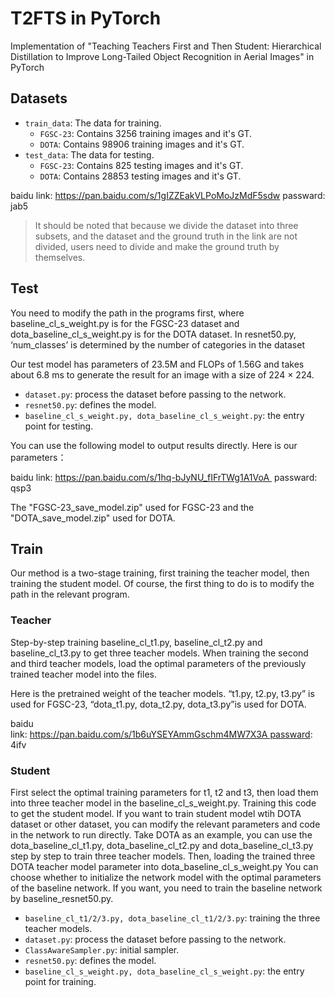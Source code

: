 # T2FTS in PyTorch

Implementation of "Teaching Teachers First and Then Student: Hierarchical Distillation to Improve Long-Tailed Object Recognition in Aerial Images" in PyTorch
## Datasets
- `train_data`: The data for training.
  - `FGSC-23`: Contains 3256 training images and it's GT.
  - `DOTA`: Contains 98906 training images and it's GT.
- `test_data`: The data for testing.
  - `FGSC-23`: Contains 825 testing images and it's GT.
  - `DOTA`: Contains 28853 testing images and it's GT.

baidu link: https://pan.baidu.com/s/1gIZZEakVLPoMoJzMdF5sdw  passward: jab5

> It should be noted that because we divide the dataset into three subsets, and the dataset and the ground truth in the link are not divided, users need to divide and make the ground truth by themselves.

## Test
You need to modify the path in the programs first, where baseline_cl_s_weight.py is for the FGSC-23 dataset and dota_baseline_cl_s_weight.py is for the DOTA dataset. In resnet50.py, ‘num_classes’ is determined by the number of categories in the dataset

Our test model has parameters of 23.5M and FLOPs of 1.56G and takes about 6.8 ms to generate the result for an image with a size of 224 × 224.

- `dataset.py`: process the dataset before passing to the network.
- `resnet50.py`: defines the model.
- `baseline_cl_s_weight.py, dota_baseline_cl_s_weight.py`: the entry point for testing.

You can use the following model to output results directly.
Here is our parameters： 

baidu link: https://pan.baidu.com/s/1hq-bJyNU_fIFrTWg1A1VoA   passward: qsp3

The "FGSC-23_save_model.zip" used for FGSC-23 and the "DOTA_save_model.zip" used for DOTA.

## Train
Our method is a two-stage training, first training the teacher model, then training the student model. Of course, the first thing to do is to modify the path in the relevant program.
### Teacher
Step-by-step training baseline_cl_t1.py, baseline_cl_t2.py and baseline_cl_t3.py to get three teacher models. When training the second and third teacher models, load the optimal parameters of the previously trained teacher model into the files.

Here is the pretrained weight of the teacher models. “t1.py, t2.py, t3.py” is used for FGSC-23, “dota_t1.py, dota_t2.py, dota_t3.py”is used for DOTA.

baidu link: https://pan.baidu.com/s/1b6uYSEYAmmGschm4MW7X3A passward: 4ifv


### Student
First select the optimal training parameters for t1, t2 and t3, then load them into three teacher model in the baseline_cl_s_weight.py. Training this code to get the student model.
If you want to train student model wtih DOTA dataset or other dataset, you can modify the relevant parameters and code in the network to run directly. Take DOTA as an example, you can use the dota_baseline_cl_t1.py, dota_baseline_cl_t2.py and dota_baseline_cl_t3.py step by step to train three teacher models. Then, loading the trained three DOTA teacher model parameter into dota_baseline_cl_s_weight.py 
You can choose whether to initialize the network model with the optimal parameters of the baseline network. If you want, you need to train the baseline network by baseline_resnet50.py.
- `baseline_cl_t1/2/3.py, dota_baseline_cl_t1/2/3.py`: training the three teacher models.
- `dataset.py`: process the dataset before passing to the network.
- `ClassAwareSampler.py`: initial sampler.
- `resnet50.py`: defines the model.
- `baseline_cl_s_weight.py, dota_baseline_cl_s_weight.py`: the entry point for training.
